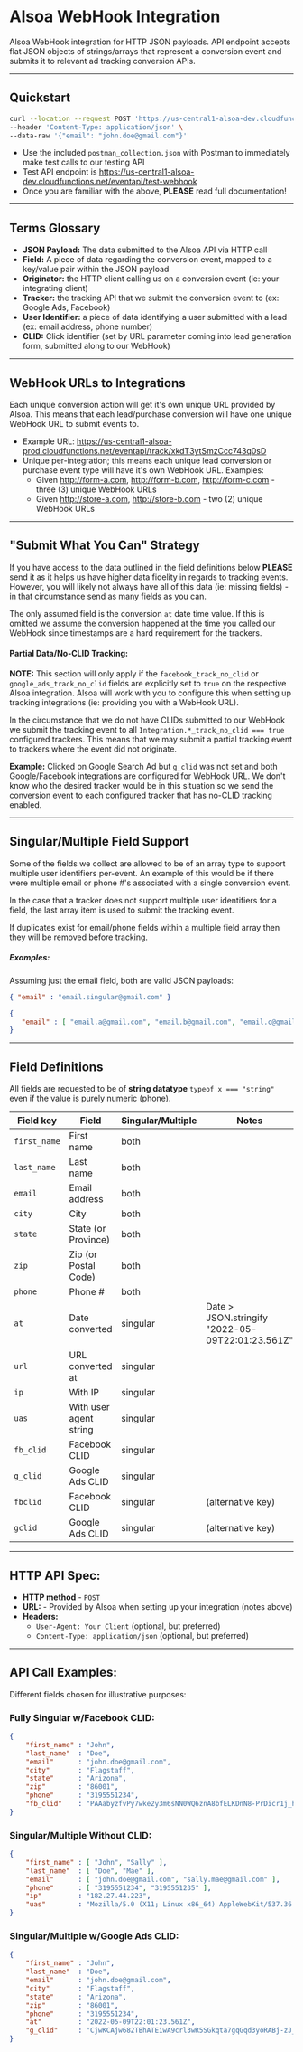 # Alsoa WebHook Integration

Alsoa WebHook integration for HTTP JSON payloads. API endpoint accepts flat JSON objects of strings/arrays that represent a conversion event and submits it to relevant ad tracking conversion APIs.

---

## Quickstart

```bash
curl --location --request POST 'https://us-central1-alsoa-dev.cloudfunctions.net/eventapi/test-webhook' \
--header 'Content-Type: application/json' \
--data-raw '{"email": "john.doe@gmail.com"}'
```

* Use the included `postman_collection.json` with Postman to immediately make test calls to our testing API
* Test API endpoint is https://us-central1-alsoa-dev.cloudfunctions.net/eventapi/test-webhook
* Once you are familiar with the above, **PLEASE** read full documentation!

---

## Terms Glossary

* **JSON Payload:** The data submitted to the Alsoa API via HTTP call
* **Field:** A piece of data regarding the conversion event, mapped to a key/value pair within the JSON payload
* **Originator:** the HTTP client calling us on a conversion event (ie: your integrating client)
* **Tracker:** the tracking API that we submit the conversion event to (ex: Google Ads, Facebook)
* **User Identifier:** a piece of data identifying a user submitted with a lead (ex: email address, phone number)
* **CLID:** Click identifier (set by URL parameter coming into lead generation form, submitted along to our WebHook)

---

## WebHook URLs to Integrations

Each unique conversion action will get it's own unique URL provided by Alsoa. This means that each lead/purchase conversion will have one unique WebHook URL to submit events to.

* Example URL: https://us-central1-alsoa-prod.cloudfunctions.net/eventapi/track/xkdT3ytSmzCcc743q0sD
* Unique per-integration; this means each unique lead conversion or purchase event type will have it's own WebHook URL. Examples:
   - Given http://form-a.com, http://form-b.com, http://form-c.com - three (3) unique WebHook URLs
   - Given http://store-a.com, http://store-b.com - two (2) unique WebHook URLs

---

## "Submit What You Can" Strategy

If you have access to the data outlined in the field definitions below **PLEASE** send it as it helps us have higher data fidelity in regards to tracking events. However, you will likely not always have all of this data (ie: missing fields) - in that circumstance send as many fields as you can.

The only assumed field is the conversion `at` date time value. If this is omitted we assume the conversion happened at the time you called our WebHook since timestamps are a hard requirement for the trackers.

#### Partial Data/No-CLID Tracking:

**NOTE:** This section will only apply if the `facebook_track_no_clid` or `google_ads_track_no_clid` fields are explicitly set to `true` on the respective Alsoa integration. Alsoa will work with you to configure this when setting up tracking integrations (ie: providing you with a WebHook URL).

In the circumstance that we do not have CLIDs submitted to our WebHook we submit the tracking event to all `Integration.*_track_no_clid === true` configured trackers. This means that we may submit a partial tracking event to trackers where the event did not originate.

**Example:** Clicked on Google Search Ad but `g_clid` was not set and both Google/Facebook integrations are configured for WebHook URL. We don't know who the desired tracker would be in this situation so we send the conversion event to each configured tracker that has no-CLID tracking enabled.

---

## Singular/Multiple Field Support

Some of the fields we collect are allowed to be of an array type to support multiple user identifiers per-event. An example of this would be if there were multiple email or phone #'s associated with a single conversion event.

In the case that a tracker does not support multiple user identifiers for a field, the last array item is used to submit the tracking event.

If duplicates exist for email/phone fields within a multiple field array then they will be removed before tracking.

##### Examples:

Assuming just the email field, both are valid JSON payloads:

```json
{ "email" : "email.singular@gmail.com" }
```

```json
{
   "email" : [ "email.a@gmail.com", "email.b@gmail.com", "email.c@gmail.com" ]
}
```

---

## Field Definitions

All fields are requested to be of **string datatype** `typeof x === "string"` even if the value is purely numeric (phone).

| Field key    | Field                  | Singular/Multiple | Notes                                            |
| -------------|------------------------|-------------------|--------------------------------------------------|
| `first_name` | First name             | both              |                                                  |
| `last_name`  | Last name              | both              |                                                  |
| `email`      | Email address          | both              |                                                  |
| `city`       | City                   | both              |                                                  |
| `state`      | State (or Province)    | both              |                                                  |
| `zip`        | Zip (or Postal Code)   | both              |                                                  |
| `phone`      | Phone #                | both              |                                                  |
| `at`         | Date converted         | singular          | Date > JSON.stringify "2022-05-09T22:01:23.561Z" |
| `url`        | URL converted at       | singular          |                                                  |
| `ip`         | With IP                | singular          |                                                  |
| `uas`        | With user agent string | singular          |                                                  |
| `fb_clid`    | Facebook CLID          | singular          |                                                  |
| `g_clid`     | Google Ads CLID        | singular          |                                                  |
| `fbclid`     | Facebook CLID          | singular          | (alternative key)                                |
| `gclid`      | Google Ads CLID        | singular          | (alternative key)                                |


---

## HTTP API Spec:

* **HTTP method** - `POST`
* **URL:** - Provided by Alsoa when setting up your integration (notes above)
* **Headers:**
   - `User-Agent: Your Client` (optional, but preferred)
   - `Content-Type: application/json` (optional, but preferred)

---

## API Call Examples:

Different fields chosen for illustrative purposes:

### Fully Singular w/Facebook CLID:

```json
{
    "first_name" : "John",
    "last_name"  : "Doe",
    "email"      : "john.doe@gmail.com",
    "city"       : "Flagstaff",
    "state"      : "Arizona",
    "zip"        : "86001",
    "phone"      : "3195551234",
    "fb_clid"    : "PAAabyzfvPy7wke2y3m6sNN0WQ6znA8bfELKDnN8-PrDicr1j_hM21oO-GYkc_aem_AVv-AD2XmEbD4E56cvyev"
}
```

### Singular/Multiple Without CLID:

```json
{
    "first_name" : [ "John", "Sally" ],
    "last_name"  : [ "Doe", "Mae" ],
    "email"      : [ "john.doe@gmail.com", "sally.mae@gmail.com" ],
    "phone"      : [ "3195551234", "3195551235" ],
    "ip"         : "182.27.44.223",
    "uas"        : "Mozilla/5.0 (X11; Linux x86_64) AppleWebKit/537.36 (KHTML, like Gecko) Chrome/51.0.2704.103 Safari/537.36"
}
```

### Singular/Multiple w/Google Ads CLID:

```json
{
    "first_name" : "John",
    "last_name"  : "Doe",
    "email"      : "john.doe@gmail.com",
    "city"       : "Flagstaff",
    "state"      : "Arizona",
    "zip"        : "86001",
    "phone"      : "3195551234",
    "at"         : "2022-05-09T22:01:23.561Z",
    "g_clid"     : "CjwKCAjw682TBhATEiwA9crl3wR5SGkqta7gqGqd3yoRABj-zJ_8tjevUKY8cfZXj0_p1jeTDRLEUxoC27sQAvD_BwE"
}
```

